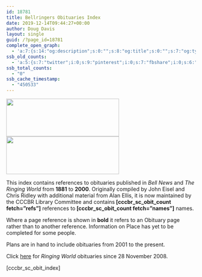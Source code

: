 ```yaml
---
id: 18781
title: Bellringers Obituaries Index
date: 2019-12-14T09:44:27+00:00
author: Doug Davis
layout: single
guid: /?page_id=18781
complete_open_graph:
  - 'a:7:{s:14:"og:description";s:0:"";s:8:"og:title";s:0:"";s:7:"og:type";s:0:"";s:12:"twitter:card";s:7:"summary";s:15:"twitter:creator";s:0:"";s:19:"twitter:description";s:0:"";s:8:"og:image";s:0:"";}'
ssb_old_counts:
  - 'a:5:{s:7:"twitter";i:0;s:9:"pinterest";i:0;s:7:"fbshare";i:0;s:6:"reddit";i:0;s:6:"tumblr";N;}'
ssb_total_counts:
  - "0"
ssb_cache_timestamp:
  - "450533"
---
```

<img loading="lazy" src="https://cccbr.org.uk/wp-content/uploads/2016/03/bn-300x100.jpg" alt="" width="300" height="100" />

<img loading="lazy" src="https://cccbr.org.uk/wp-content/uploads/2016/03/rw-300x100.jpg" alt="" width="300" height="100" /> 

<p style="text-align: left;">
  This index contains references to obituaries published in <em>Bell News </em>and<em> The Ringing World </em>from <b>1881</b> to <b>2000</b>. Originally compiled by John Eisel and Chris Ridley with additional material from Alan Ellis, it is now maintained by the CCCBR Library Committee and contains<strong> [cccbr_sc_obit_count fetch=&#8221;refs&#8221;]</strong> references to<strong> [cccbr_sc_obit_count fetch=&#8221;names&#8221;]</strong> names.
</p>

Where a page reference is shown in **bold** it refers to an Obituary page rather than to another reference. Information on Place has yet to be completed for some people.

Plans are in hand to include obituaries from 2001 to the present.

Click <a href="https://www.ringingworld.co.uk/news-articles2/obituaries.html" target="_blank" rel="noopener noreferrer">here</a> for _Ringing World_ obituaries since 28 November 2008.

[cccbr\_sc\_obit_index]
